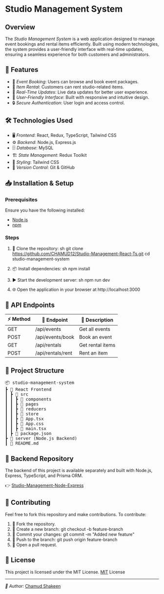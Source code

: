 # Studio Management System

## Overview
The *Studio Management System* is a web application designed to manage event bookings and rental items efficiently. Built using modern technologies, the system provides a user-friendly interface with real-time updates, ensuring a seamless experience for both customers and administrators.

## 🚀 Features
- 📅 *Event Booking*: Users can browse and book event packages.
- 🎥 *Item Rental*: Customers can rent studio-related items.
- 🔄 *Real-Time Updates*: Live data updates for better user experience.
- 🎨 *User-Friendly Interface*: Built with responsive and intuitive design.
- 🔒 *Secure Authentication*: User login and access control.

## 🛠 Technologies Used
- 🖥 *Frontend*: React, Redux, TypeScript, Tailwind CSS
- ⚙ *Backend*: Node.js, Express.js
- 🗄 *Database*: MySQL
- 🏗 *State Management*: Redux Toolkit
- 🎨 *Styling*: Tailwind CSS
- 📝 *Version Control*: Git & GitHub

## 📥 Installation & Setup
### Prerequisites
Ensure you have the following installed:
- [Node.js](https://nodejs.org/)
- [npm](https://www.npmjs.com/)

### Steps
1. 📂 Clone the repository:
   sh
   git clone https://github.com/CHAMUD12/Studio-Management-React-Ts.git
   cd studio-management-system

2. 📦 Install dependencies:
   sh
   npm install

3. ▶ Start the development server:
   sh
   npm run dev

4. 🌐 Open the application in your browser at http://localhost:3000

## 📡 API Endpoints
| ⚡ Method | 🔗 Endpoint               | 📌 Description           |
|--------|------------------------|-----------------------|
| GET    | /api/events            | Get all events       |
| POST   | /api/events/book       | Book an event        |
| GET    | /api/rentals           | Get rental items     |
| POST   | /api/rentals/rent      | Rent an item         |

## 📁 Project Structure

<pre>
📦 studio-management-system
┣ 📂 React Frontend
┃ ┣ 📂 src
┃ ┃ ┣ 📂 components
┃ ┃ ┣ 📂 pages
┃ ┃ ┣ 📂 reducers
┃ ┃ ┣ 📂 store
┃ ┃ ┣ 📜 App.tsx
┃ ┃ ┣ 📜 App.css
┃ ┃ ┣ 📜 main.tsx
┃ ┣ 📜 package.json
┣ 📂 server (Node.js Backend)
┃ 📜 README.md
</pre>

## 🔗 Backend Repository
The backend of this project is available separately and built with Node.js, Express, TypeScript, and Prisma ORM.

👉 [Studio-Management-Node-Express](https://github.com/CHAMUD12/Studio-Management-Node-Express.git)

## 🤝 Contributing
Feel free to fork this repository and make contributions. To contribute:
1. 🍴 Fork the repository.
2. 🌿 Create a new branch: git checkout -b feature-branch
3. 💾 Commit your changes: git commit -m "Added new feature"
4. 🚀 Push to the branch: git push origin feature-branch
5. 🔄 Open a pull request.

## 📜 License
This project is licensed under the MIT License.
[MIT](https://github.com/CHAMUD12/Studio-Management-React-Ts/blob/master/LICENSE.txt) License

---
*👤 Author:* [Chamud Shakeen](https://github.com/CHAMUD12)
